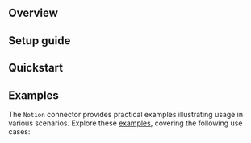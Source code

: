 ## Overview

[//]: # (TODO: Add overview mentioning the purpose of the module, supported REST API versions, and other high-level details.)

## Setup guide

[//]: # (TODO: Add detailed steps to obtain credentials and configure the module.)

## Quickstart

[//]: # (TODO: Add a quickstart guide to demonstrate a basic functionality of the module, including sample code snippets.)

## Examples

The `Notion` connector provides practical examples illustrating usage in various scenarios. Explore these [examples](https://github.com/module-ballerinax-notion/tree/main/examples/), covering the following use cases:

[//]: # (TODO: Add examples)